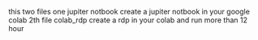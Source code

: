 this two files one jupiter notbook create a jupiter notbook in your google colab 2th file colab_rdp create a rdp in your colab and run more than 12 hour
